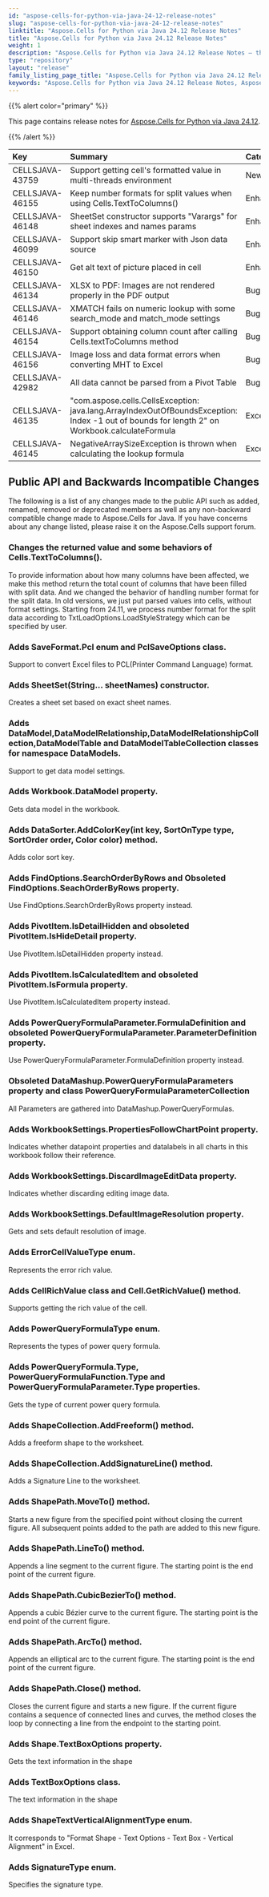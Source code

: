 ```yaml
---
id: "aspose-cells-for-python-via-java-24-12-release-notes"
slug: "aspose-cells-for-python-via-java-24-12-release-notes"
linktitle: "Aspose.Cells for Python via Java 24.12 Release Notes"
title: "Aspose.Cells for Python via Java 24.12 Release Notes"
weight: 1
description: "Aspose.Cells for Python via Java 24.12 Release Notes – the latest enhancements, new features, and fixes."
type: "repository"
layout: "release"
family_listing_page_title: "Aspose.Cells for Python via Java 24.12 Release Notes"
keywords: "Aspose.Cells for Python via Java 24.12 Release Notes, Aspose.Cells for Python via Java 24.12 updates and fixes"
---
```


{{% alert color="primary" %}}

This page contains release notes for [Aspose.Cells for Python via Java 24.12](https://releases.aspose.com/cells/python-java/new-releases/aspose.cells-for-python-via-java-24.12/).

{{% /alert %}}

|**Key**|**Summary**|**Category**|
| :- | :- | :- |
|CELLSJAVA-43759|Support getting cell's formatted value in multi-threads environment|New Feature
|CELLSJAVA-46155|Keep number formats for split values when using Cells.TextToColumns()|Enhancement
|CELLSJAVA-46148|SheetSet constructor supports "Varargs" for sheet indexes and names params|Enhancement
|CELLSJAVA-46099|Support skip smart marker with Json data source|Enhancement
|CELLSJAVA-46150|Get alt text of picture placed in cell|Enhancement
|CELLSJAVA-46134|XLSX to PDF: Images are not rendered properly in the PDF output|Bug
|CELLSJAVA-46146|XMATCH fails on numeric lookup with some search_mode and match_mode settings|Bug
|CELLSJAVA-46154|Support obtaining column count after calling Cells.textToColumns method|Bug
|CELLSJAVA-46156|Image loss and data format errors when converting MHT to Excel|Bug
|CELLSJAVA-42982|All data cannot be parsed from a Pivot Table|Bug
|CELLSJAVA-46135|"com.aspose.cells.CellsException: java.lang.ArrayIndexOutOfBoundsException: Index -1 out of bounds for length 2" on Workbook.calculateFormula|Exception
|CELLSJAVA-46145|NegativeArraySizeException is thrown when calculating the lookup formula|Exception

## **Public API and Backwards Incompatible Changes**

The following is a list of any changes made to the public API such as added, renamed, removed or deprecated members as well as any non-backward compatible change made to Aspose.Cells for Java. If you have concerns about any change listed, please raise it on the Aspose.Cells support forum.

### **Changes the returned value and some behaviors of Cells.TextToColumns().**

To provide information about how many columns have been affected, we make this method return the total count of columns that have been filled with split data. And we changed the behavior of handling number format for the split data. In old versions, we just put parsed values into cells, without format settings. Starting from 24.11, we process number format for the split data according to TxtLoadOptions.LoadStyleStrategy which can be specified by user.

### **Adds SaveFormat.Pcl enum and PclSaveOptions class.**

Support to convert Excel files to PCL(Printer Command Language) format.

### **Adds SheetSet(String... sheetNames) constructor.**

Creates a sheet set based on exact sheet names.

### **Adds DataModel,DataModelRelationship,DataModelRelationshipCollection,DataModelTable and DataModelTableCollection classes for namespace DataModels.**

Support to get data model settings.

### **Adds Workbook.DataModel property.**

Gets data model in the workbook.

### **Adds DataSorter.AddColorKey(int key, SortOnType type, SortOrder order, Color color) method.**

Adds color sort key.

### **Adds FindOptions.SearchOrderByRows and Obsoleted FindOptions.SeachOrderByRows property.**

Use FindOptions.SearchOrderByRows property instead.

### **Adds PivotItem.IsDetailHidden and obsoleted PivotItem.IsHideDetail property.**

Use PivotItem.IsDetailHidden property instead.

### **Adds PivotItem.IsCalculatedItem and obsoleted PivotItem.IsFormula property.**

Use PivotItem.IsCalculatedItem property instead.

### **Adds PowerQueryFormulaParameter.FormulaDefinition and obsoleted PowerQueryFormulaParameter.ParameterDefinition property.**

Use PowerQueryFormulaParameter.FormulaDefinition property instead.

### **Obsoleted DataMashup.PowerQueryFormulaParameters property and class PowerQueryFormulaParameterCollection**

All Parameters are gathered into DataMashup.PowerQueryFormulas.

### **Adds WorkbookSettings.PropertiesFollowChartPoint property.**

Indicates whether datapoint properties and datalabels in all charts in this workbook follow their reference.

### **Adds WorkbookSettings.DiscardImageEditData property.**

Indicates whether discarding editing image data.

### **Adds WorkbookSettings.DefaultImageResolution property.**

Gets and sets default resolution of image.

### **Adds ErrorCellValueType enum.**

Represents the error rich value.

### **Adds CellRichValue class and Cell.GetRichValue() method.**

Supports getting the rich value of the cell.

### **Adds PowerQueryFormulaType enum.**

Represents the types of power query formula.

### **Adds PowerQueryFormula.Type, PowerQueryFormulaFunction.Type and PowerQueryFormulaParameter.Type properties.**

Gets the type of current power query formula.

### **Adds ShapeCollection.AddFreeform() method.**

Adds a freeform shape to the worksheet.

### **Adds ShapeCollection.AddSignatureLine() method.**

Adds a Signature Line to the worksheet.

### **Adds ShapePath.MoveTo() method.**

Starts a new figure from the specified point without closing the current figure. All subsequent points added to the path are added to this new figure.

### **Adds ShapePath.LineTo() method.**

Appends a line segment to the current figure. The starting point is the end point of the current figure.

### **Adds ShapePath.CubicBezierTo() method.**

Appends a cubic Bézier curve to the current figure. The starting point is the end point of the current figure.

### **Adds ShapePath.ArcTo() method.**

Appends an elliptical arc to the current figure. The starting point is the end point of the current figure.

### **Adds ShapePath.Close() method.**

Closes the current figure and starts a new figure. If the current figure contains a sequence of connected lines and curves, the method closes the loop by connecting a line from the endpoint to the starting point.

### **Adds Shape.TextBoxOptions property.**

Gets the text information in the shape

### **Adds TextBoxOptions class.**

The text information in the shape

### **Adds ShapeTextVerticalAlignmentType enum.**

It corresponds to "Format Shape - Text Options - Text Box - Vertical Alignment" in Excel.

### **Adds SignatureType enum.**

Specifies the signature type.


